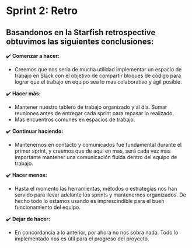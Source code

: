 # Sprint 2: Retro

## **Basandonos en  la Starfish retrospective obtuvimos las siguientes conclusiones:**

:heavy_check_mark:  **Comenzar a hacer:**
- Creemos que nos seria de mucha utilidad implementar un espacio de trabajo en Slack con el objetivo de compartir bloques de código para lograr que el trabajo en equipo sea lo mas colaborativo y ágil posible.

:heavy_check_mark: **Hacer más:**
- Mantener nuestro tablero de trabajo organizado y al día. Sumar reuniones antes de entregar cada sprint para repasar lo realizado.
- Mas encuentros comunes en espacios de trabajo.

:heavy_check_mark: **Continuar haciendo:**
- Mantenernos en contacto y comunicados fue fundamental durante el primer sprint, y creemos que de aquí en mas, será cada vez mas importante mantener una comunicación fluida dentro del equipo de trabajo.

:heavy_check_mark: **Hacer menos:**
- Hasta el momento las herramientas, métodos o estrategias nos han servido para llevar adelante los sprints y mantenernos organizados. De hecho todo lo estamos usando es imprescindible para el buen funcionamiento del equipo.

:heavy_check_mark: **Dejar de hacer:**
- En concordancia a lo anterior, por ahora no nos sobra nada. Todo lo implementado nos es útil para el progreso del proyecto.